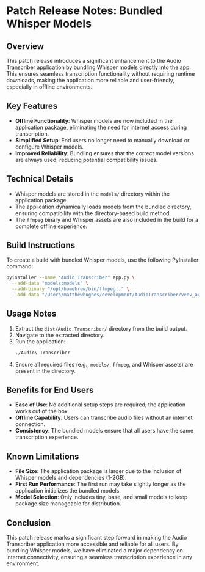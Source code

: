 # Patch Release Notes: Bundled Whisper Models

## Overview
This patch release introduces a significant enhancement to the Audio Transcriber application by bundling Whisper models directly into the app. This ensures seamless transcription functionality without requiring runtime downloads, making the application more reliable and user-friendly, especially in offline environments.

## Key Features
- **Offline Functionality**: Whisper models are now included in the application package, eliminating the need for internet access during transcription.
- **Simplified Setup**: End users no longer need to manually download or configure Whisper models.
- **Improved Reliability**: Bundling ensures that the correct model versions are always used, reducing potential compatibility issues.

## Technical Details
- Whisper models are stored in the `models/` directory within the application package.
- The application dynamically loads models from the bundled directory, ensuring compatibility with the directory-based build method.
- The `ffmpeg` binary and Whisper assets are also included in the build for a complete offline experience.

## Build Instructions
To create a build with bundled Whisper models, use the following PyInstaller command:

```bash
pyinstaller --name "Audio Transcriber" app.py \
  --add-data "models:models" \
  --add-binary "/opt/homebrew/bin/ffmpeg:." \
  --add-data "/Users/matthewhughes/development/AudioTranscriber/venv_audio/lib/python3.12/site-packages/whisper/assets:whisper/assets"
```

## Usage Notes
1. Extract the `dist/Audio Transcriber/` directory from the build output.
2. Navigate to the extracted directory.
3. Run the application:
   ```bash
   ./Audio\ Transcriber
   ```
4. Ensure all required files (e.g., `models/`, `ffmpeg`, and Whisper assets) are present in the directory.

## Benefits for End Users
- **Ease of Use**: No additional setup steps are required; the application works out of the box.
- **Offline Capability**: Users can transcribe audio files without an internet connection.
- **Consistency**: The bundled models ensure that all users have the same transcription experience.

## Known Limitations
- **File Size**: The application package is larger due to the inclusion of Whisper models and dependencies (1-2GB).
- **First Run Performance**: The first run may take slightly longer as the application initializes the bundled models.
- **Model Selection**: Only includes tiny, base, and small models to keep package size manageable for distribution.

## Conclusion
This patch release marks a significant step forward in making the Audio Transcriber application more accessible and reliable for all users. By bundling Whisper models, we have eliminated a major dependency on internet connectivity, ensuring a seamless transcription experience in any environment.
